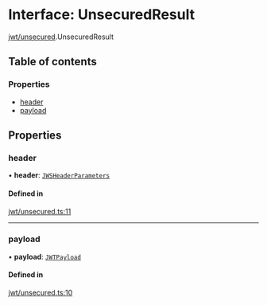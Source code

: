 # Interface: UnsecuredResult

[jwt/unsecured](../modules/jwt_unsecured.md).UnsecuredResult

## Table of contents

### Properties

- [header](jwt_unsecured.UnsecuredResult.md#header)
- [payload](jwt_unsecured.UnsecuredResult.md#payload)

## Properties

### header

• **header**: [`JWSHeaderParameters`](types.JWSHeaderParameters.md)

#### Defined in

[jwt/unsecured.ts:11](https://github.com/panva/jose/blob/v3.17.0/src/jwt/unsecured.ts#L11)

___

### payload

• **payload**: [`JWTPayload`](types.JWTPayload.md)

#### Defined in

[jwt/unsecured.ts:10](https://github.com/panva/jose/blob/v3.17.0/src/jwt/unsecured.ts#L10)
